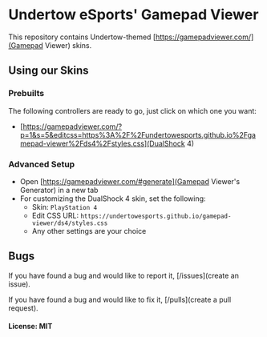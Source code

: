 # Undertow eSports' Gamepad Viewer
This repository contains Undertow-themed [https://gamepadviewer.com/](Gamepad Viewer) skins.

## Using our Skins

### Prebuilts
The following controllers are ready to go, just click on which one you want:
* [https://gamepadviewer.com/?p=1&s=5&editcss=https%3A%2F%2Fundertowesports.github.io%2Fgamepad-viewer%2Fds4%2Fstyles.css](DualShock 4)

### Advanced Setup
* Open [https://gamepadviewer.com/#generate](Gamepad Viewer's Generator) in a new tab
* For customizing the DualShock 4 skin, set the following:
    * Skin: `PlayStation 4`
    * Edit CSS URL: `https://undertowesports.github.io/gamepad-viewer/ds4/styles.css`
    * Any other settings are your choice

## Bugs
If you have found a bug and would like to report it, [/issues](create an issue).

If you have found a bug and would like to fix it, [/pulls](create a pull request).


#### License: MIT